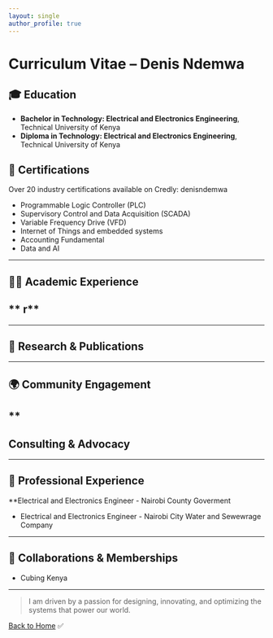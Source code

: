 ```yaml
---
layout: single
author_profile: true
---
```


# Curriculum Vitae – Denis Ndemwa


## 🎓 Education

- **Bachelor in Technology: Electrical and Electronics Engineering**, Technical University of Kenya
- **Diploma in Technology: Electrical and Electronics Engineering**, Technical University of Kenya  


## 📜 Certifications

Over 20 industry certifications available on Credly: denisndemwa

- Programmable Logic Controller (PLC)
- Supervisory Control and Data Acquisition (SCADA)
- Variable Frequency Drive (VFD)
- Internet of Things and embedded systems
- Accounting Fundamental
- Data and AI
---

## 👩‍🏫 Academic Experience

** r**  
- 
---

## 🧪 Research & Publications


---

## 🌍 Community Engagement

** 
-


**Consulting & Advocacy**  
- 

---

## 💼 Professional Experience

**Electrical and Electronics Engineer - Nairobi County Goverment 
- Electrical and Electronics Engineer - Nairobi City Water and Sewewrage Company

---

## 🤝 Collaborations & Memberships

- Cubing Kenya

---

> I am driven by a passion for designing, innovating, and optimizing the systems that power our world.

[Back to Home](/)
✅

